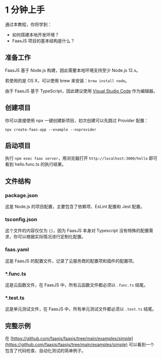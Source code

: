 # 1 分钟上手

通过本教程，你将学到：

- 如何搭建本地开发环境？
- FaasJS 项目的基本结构是什么？

## 准备工作

FaasJS 基于 Node.js 构建，因此需要本地环境支持至少 Node.js 12.x。

若使用的是 OS X，可以使用 brew 来安装：`brew install node`。

由于 FaasJS 基于 TypeScript，因此建议使用 [Visual Studio Code](https://code.visualstudio.com/) 作为编辑器。

## 创建项目

你可以直接使用 npx 一键创建新项目，初次创建可以先跳过 Provider 配置：

    npx create-faas-app --example --noprovider

## 启动项目

执行 `npm exec faas server`，用浏览器打开 `http://localhost:3000/hello` 即可看到 hello.func.ts 的执行结果。

## 文件结构

### package.json

这是 Node.js 的项目配置，主要包含了依赖项、EsLint 配置和 Jest 配置。

### tsconfig.json

这个文件的内容仅仅为 `{}`，因为 FaasJS 本身对 Typescript 没有特殊的配置需求，你可以根据实际情况进行定制化配置。

### faas.yaml

这是 FaasJS 的配置文件，记录了云服务商的配置项和插件的配置项。

### *.func.ts

这是云函数文件，在 FaasJS 中，所有云函数文件都必须以 `.func.ts` 结尾。

### *.test.ts

这是单元测试文件，在 FaasJS 中，所有单元测试文件都必须以 `.test.ts` 结尾。

## 完整示例

在 [https://github.com/faasjs/faasjs/tree/main/examples/simple](https://github.com/faasjs/faasjs/tree/main/examples/simple) 可以看到一个包含了代码检查、自动化测试的简单例子。
